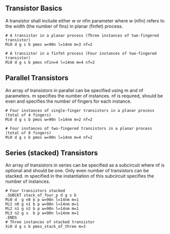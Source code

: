 
## Transistor Basics
A transistor shall include either w or nfin parameter where w (nfin) refers to the width (the number of fins) in planar (finfet) process.
```
# A transistor in a planar process (Three instances of two-fingered transistor)
Mi0 d g s b pmos w=90n l=14nm m=3 nf=2
```
```
# A transistor in a finfet process (Four instances of two-fingered transistor)
Mi0 d g s b pmos nfin=4 l=14nm m=4 nf=2
```


## Parallel Transistors
An array of transistors in parallel can be specified using m and nf parameters. m specifies the number of instances. nf is required, should be even and specifies the number of fingers for each instance.
```
# Four instances of single-finger transistors in a planar process (total of 4 fingers)
Mi0 d g s b pmos w=90n l=14nm m=2 nf=2
```
```
# Four instances of two-fingered transistors in a planar process (total of 8 fingers)
Mi0 d g s b pmos w=90n l=14nm m=4 nf=2
```

## Series (stacked) Transistors
An array of transistors in series can be specified as a subcircuit where nf is optional and should be one. Only even number of transistors can be stacked. m specified in the instantiation of this subcircuit specifies the number of instances.
```
# Four transistors stacked 
.SUBCKT stack_of_four_p d g s b
Mi0 d  g n0 b p w=90n l=14nm m=1
Mi1 n0 g n1 b p w=90n l=14nm m=1
Mi2 n1 g n2 b p w=90n l=14nm m=1
Mi3 n2 g s  b p w=90n l=14nm m=1
.ENDS
# Three instances of stacked transistor 
Xi0 d g s b pmos_stack_of_three m=3
```
